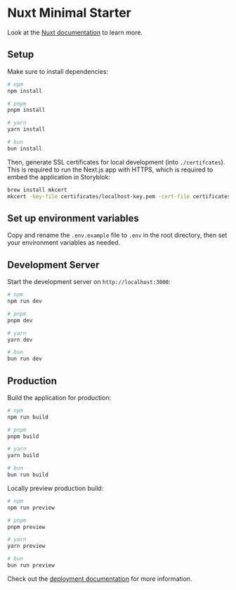 # Nuxt Minimal Starter

Look at the [Nuxt documentation](https://nuxt.com/docs/getting-started/introduction) to learn more.

## Setup

Make sure to install dependencies:

```bash
# npm
npm install

# pnpm
pnpm install

# yarn
yarn install

# bun
bun install
```

Then, generate SSL certificates for local development (into `./certifcates`). This is required to run the Next.js app with HTTPS, which is required to embed the application in Storyblok:

```bash
brew install mkcert
mkcert -key-file certificates/localhost-key.pem -cert-file certificates/localhost.pem localhost
```

## Set up environment variables

Copy and rename the `.env.example` file to `.env` in the root directory, then set your environment variables as needed.

## Development Server

Start the development server on `http://localhost:3000`:

```bash
# npm
npm run dev

# pnpm
pnpm dev

# yarn
yarn dev

# bun
bun run dev
```

## Production

Build the application for production:

```bash
# npm
npm run build

# pnpm
pnpm build

# yarn
yarn build

# bun
bun run build
```

Locally preview production build:

```bash
# npm
npm run preview

# pnpm
pnpm preview

# yarn
yarn preview

# bun
bun run preview
```

Check out the [deployment documentation](https://nuxt.com/docs/getting-started/deployment) for more information.
